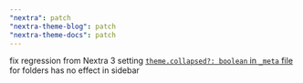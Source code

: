 ```yaml
---
"nextra": patch
"nextra-theme-blog": patch
"nextra-theme-docs": patch
---
```


fix regression from Nextra 3 setting [`theme.collapsed?: boolean` in `_meta` file](https://nextra.site/docs/file-conventions/meta-file#theme-option) for folders has no effect in sidebar
